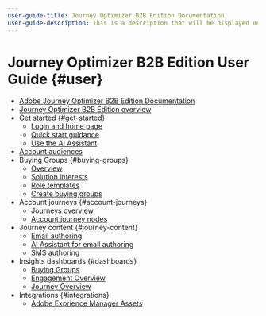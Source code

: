 ```yaml
---
user-guide-title: Journey Optimizer B2B Edition Documentation
user-guide-description: This is a description that will be displayed on the landing page.
---
```


# Journey Optimizer B2B Edition User Guide {#user}

+ [Adobe Journey Optimizer B2B Edition Documentation](guide-overview.md)
+ [Journey Optimizer B2B Edition overview](about-journey-optimizer-b2b-edition.md)
+ Get started {#get-started}
    + [Login and home page](home-page.md)
    + [Quick start guidance](./start/get-started.md)
    + [Use the AI Assistant](./start/ai-assitant.md)
+ [Account audiences](./audiences/account-audience-overview.md)
+ Buying Groups {#buying-groups}
    + [Overview](./buying-groups/buying-groups-overview.md)
    + [Solution interests](./buying-groups/solution-interests.md)
    + [Role templates](./buying-groups/buying-groups-role-templates.md)
    + [Create buying groups](./buying-groups/buying-groups-create.md)
+ Account journeys {#account-journeys}
    + [Journeys overview](./journeys/journey-overview.md)
    + [Account journey nodes](./journeys/journey-nodes.md)
+ Journey content {#journey-content}
    + [Email authoring](./content/email-authoring.md)
    + [AI Assistant for email authoring](./content/ai-assistant-emails.md)
    + [SMS authoring](./content/sms-authoring.md)
+ Insights dashboards {#dashboards}
    + [Buying Groups](./dashboards/buying-groups-dashboard.md)
    + [Engagement Overview](./dashboards/engagement-dashboard.md)
    + [Journey Overview](./dashboards/journeys-dashboard.md)
+ Integrations {#integrations}
    + [Adobe Exprience Manager Assets](./integrations/experience-manager-assets-integration.md)
